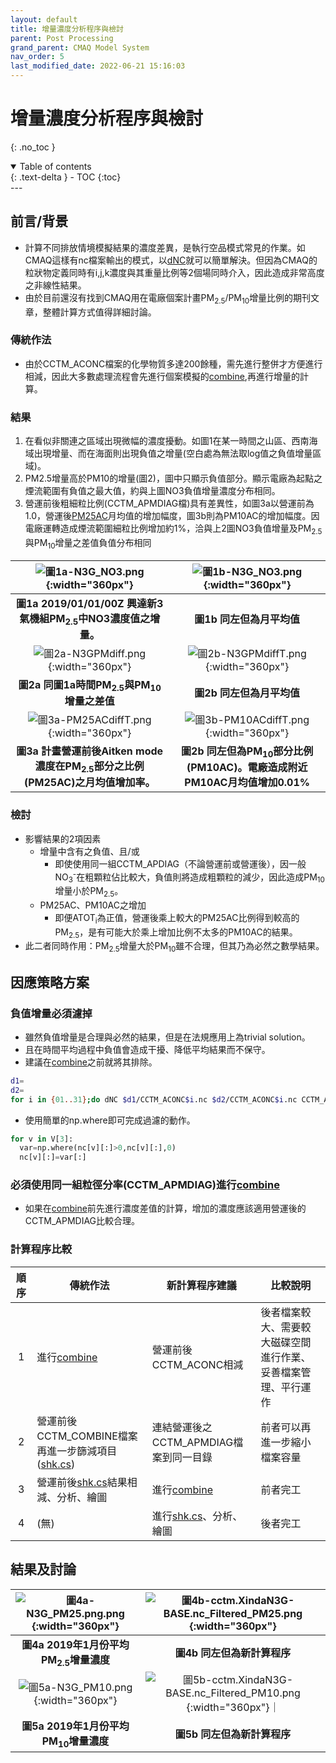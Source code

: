 ```yaml
---
layout: default
title: 增量濃度分析程序與檢討
parent: Post Processing
grand_parent: CMAQ Model System
nav_order: 5
last_modified_date: 2022-06-21 15:16:03
---
```


# 增量濃度分析程序與檢討
{: .no_toc }

<details open markdown="block">
  <summary>
    Table of contents
  </summary>
  {: .text-delta }
- TOC
{:toc}
</details>
---

## 前言/背景
- 計算不同排放情境模擬結果的濃度差異，是執行空品模式常見的作業。如CMAQ這樣有nc檔案輸出的模式，以[dNC][dNC]就可以簡單解決。但因為CMAQ的粒狀物定義同時有i,j,k濃度與其重量比例等2個場同時介入，因此造成非常高度之非線性結果。
- 由於目前還沒有找到CMAQ用在電廠個案計畫PM<sub>2.5</sub>/PM<sub>10</sub>增量比例的期刊文章，整體計算方式值得詳細討論。

### 傳統作法
- 由於CCTM_ACONC檔案的化學物質多達200餘種，需先進行整併才方便進行相減，因此大多數處理流程會先進行個案模擬的[combine](https://sinotec2.github.io/Focus-on-Air-Quality/GridModels/POST/run_combMM_R_DM/),再進行增量的計算。

### 結果

1. 在看似非關連之區域出現微幅的濃度擾動。如圖1在某一時間之山區、西南海域出現增量、而在海面則出現負值之增量(空白處為無法取log值之負值增量區域)。
2. PM2.5增量高於PM10的增量(圖2)，圖中只顯示負值部分。顯示電廠為起點之煙流範圍有負值之最大值，約與上圖NO3負值增量濃度分布相同。
3. 營運前後粗細粒比例(CCTM_APMDIAG檔)具有差異性，如圖3a以營運前為1.0，營運後[PM25AC][PM25AC]月均值的增加幅度，圖3b則為PM10AC的增加幅度。因電廠運轉造成煙流範圍細粒比例增加約1%，洽與上2圖NO3負值增量及PM<sub>2.5</sub>與PM<sub>10</sub>增量之差值負值分布相同


[dNC]: <https://sinotec2.github.io/Focus-on-Air-Quality/utilities/netCDF/dNC/> "2個nc檔案間的差值"
[PM25AC]: <https://sinotec2.github.io/Focus-on-Air-Quality/GridModels/POST/run_combMM_R_DM/#粒狀物之定義> "Aitken mode濃度在PM2.5部分之重量比例，詳見CMAQ綜合空品項目之計算(combine)->粒狀物之定義->PM2.5的定義"
[PM10AC]: <https://sinotec2.github.io/Focus-on-Air-Quality/GridModels/POST/run_combMM_R_DM/#粒狀物之定義> "Aitken mode濃度在PM10部分之重量比例，詳見CMAQ綜合空品項目之計算(combine)->粒狀物之定義->PM10的定義"

| ![圖1a-N3G_NO3.png](https://github.com/sinotec2/Focus-on-Air-Quality/raw/main/assets/images/N3G_NO3.png){:width="360px"} |![圖1b-N3G_NO3.png](https://github.com/sinotec2/Focus-on-Air-Quality/raw/main/assets/images/N3G_NO3T.png){:width="360px"}
|:--:|:--:|
| <b>圖1a 2019/01/01/00Z 興達新3氣機組PM<sub>2.5</sub>中NO3濃度值之增量。</b>|<b>圖1b 同左但為月平均值</b>|
| ![圖2a-N3GPMdiff.png](https://github.com/sinotec2/Focus-on-Air-Quality/raw/main/assets/images/N3GPMdiff.png){:width="360px"} |![圖2b-N3GPMdiffT.png](https://github.com/sinotec2/Focus-on-Air-Quality/raw/main/assets/images/N3GPMdiffT.png){:width="360px"} |
| <b>圖2a 同圖1a時間PM<sub>2.5</sub>與PM<sub>10</sub>增量之差值</b>|<b>圖2b 同左但為月平均值</b>|
| ![圖3a-PM25ACdiffT.png](https://github.com/sinotec2/Focus-on-Air-Quality/raw/main/assets/images/PM25ACdiffT.png){:width="360px"} |![圖3b-PM10ACdiffT.png](https://github.com/sinotec2/Focus-on-Air-Quality/raw/main/assets/images/PM10ACdiffT.png){:width="360px"} |
| <b>圖3a 計畫營運前後Aitken mode濃度在PM<sub>2.5</sub>部分之比例(PM25AC)之月均值增加率。</b>|<b>圖2b 同左但為PM<sub>10</sub>部分比例(PM10AC)。電廠造成附近PM10AC月均值增加0.01%</b>|

### 檢討
- 影響結果的2項因素
  - 增量中含有之負值、且/或
    - 即使使用同一組CCTM_APDIAG（不論營運前或營運後），因一般NO<sub>3</sub><sup>-</sup>在粗顆粒佔比較大，負值則將造成粗顆粒的減少，因此造成PM<sub>10</sub>增量小於PM<sub>2.5</sub>。
  - PM25AC、PM10AC之增加
    - 即便ATOT<sub>i</sub>為正值，營運後乘上較大的PM25AC比例得到較高的PM<sub>2.5</sub>，是有可能大於乘上增加比例不太多的PM10AC的結果。
- 此二者同時作用：PM<sub>2.5</sub>增量大於PM<sub>10</sub>雖不合理，但其乃為必然之數學結果。

## 因應策略方案
### 負值增量必須濾掉
- 雖然負值增量是合理與必然的結果，但是在法規應用上為trivial solution。
- 且在時間平均過程中負值會造成干擾、降低平均結果而不保守。
- 建議在[combine](https://sinotec2.github.io/Focus-on-Air-Quality/GridModels/POST/run_combMM_R_DM/)之前就將其排除。

```bash
d1=
d2=
for i in {01..31};do dNC $d1/CCTM_ACONC$i.nc $d2/CCTM_ACONC$i.nc CCTM_ACONC$i.nc ;done
```
- 使用簡單的np.where即可完成過濾的動作。

```python
for v in V[3]:
  var=np.where(nc[v][:]>0,nc[v][:],0)
  nc[v][:]=var[:]
```

### 必須使用同一組粒徑分率(CCTM_APMDIAG)進行[combine](https://sinotec2.github.io/Focus-on-Air-Quality/GridModels/POST/run_combMM_R_DM/)
- 如果在[combine](https://sinotec2.github.io/Focus-on-Air-Quality/GridModels/POST/run_combMM_R_DM/)前先進行濃度差值的計算，增加的濃度應該適用營運後的CCTM_APMDIAG比較合理。

### 計算程序比較

|順序|傳統作法|新計算程序建議|比較說明|
|:-:|-|-|-|
|1|進行[combine](https://sinotec2.github.io/Focus-on-Air-Quality/GridModels/POST/run_combMM_R_DM/)|營運前後CCTM_ACONC相減|後者檔案較大、需要較大磁碟空間進行作業、妥善檔案管理、平行運作|
|2|營運前後CCTM_COMBINE檔案再進一步篩減項目([shk.cs](https://sinotec2.github.io/Focus-on-Air-Quality/GridModels/POST/do_shk/#shkcs))|連結營運後之CCTM_APMDIAG檔案到同一目錄|前者可以再進一步縮小檔案容量|
|3|營運前後[shk.cs](https://sinotec2.github.io/Focus-on-Air-Quality/GridModels/POST/do_shk/#shkcs)結果相減、分析、繪圖|進行[combine](https://sinotec2.github.io/Focus-on-Air-Quality/GridModels/POST/run_combMM_R_DM/)|前者完工|
|4|(無)|進行[shk.cs](https://sinotec2.github.io/Focus-on-Air-Quality/GridModels/POST/do_shk/#shkcs)、分析、繪圖|後者完工|

## 結果及討論

| ![圖4a-N3G_PM25.png.png](https://github.com/sinotec2/Focus-on-Air-Quality/raw/main/assets/images/N3G_PM25.png.png){:width="360px"} |![圖4b-cctm.XindaN3G-BASE.nc_Filtered_PM25.png](https://github.com/sinotec2/Focus-on-Air-Quality/raw/main/assets/images/cctm.XindaN3G-BASE.nc_Filtered_PM25.png){:width="360px"}
|:--:|:--:|
| <b>圖4a 2019年1月份平均PM<sub>2.5</sub>增量濃度 </b>|<b>圖4b 同左但為新計算程序</b>|
| ![圖5a-N3G_PM10.png](https://github.com/sinotec2/Focus-on-Air-Quality/raw/main/assets/images/N3G_PM10.png){:width="360px"} |![圖5b-cctm.XindaN3G-BASE.nc_Filtered_PM10.png](https://github.com/sinotec2/Focus-on-Air-Quality/raw/main/assets/images/cctm.XindaN3G-BASE.nc_Filtered_PM10.png){:width="360px"}｜
| <b>圖5a 2019年1月份平均PM<sub>10</sub>增量濃度 </b>|<b>圖5b 同左但為新計算程序</b>|
